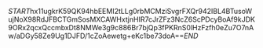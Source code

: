 $START$hx11ugkrK59QK94hbEEMI2tLLg0rbMCMziSvgrFXQr942IBL4BTusoWujNoX98RdJFBCTGmSosMXCAWHxtjnHIR7cJrZFz3NcZ6ScPDcyBoAf9kJDK9ORx2qcxQccmbxDt8NMWe3g9c886Br7bjQp3fPKRnS0lHzFzfh0eZu7O7nAw/aDGy58Ze9Ug1DJFD/1cZoAewetg+eKc1be73doA==$END$